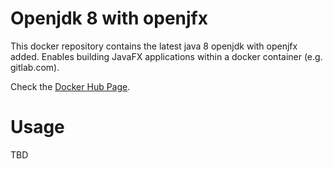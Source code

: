 # Openjdk 8 with openjfx

This docker repository contains the latest java 8 openjdk with openjfx added. 
Enables building JavaFX applications within a docker container (e.g. gitlab.com).

Check the [Docker Hub Page](https://hub.docker.com/r/rburgst/java-openjfx/).

# Usage

TBD

